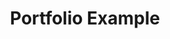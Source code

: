 ---
title: "Portfolio Example"
title_fr: "Example de Portfolio"
order: 7
description: "Project created for the 'Responsive Web Design' certification on freeCodeCamp."
description_fr: "Projet réalisé pour la certification 'Responsive Web Design' sur freeCodeCamp."
featuredImage: ../../images/development/fcc-personal-portfolio.jpg
url: "https://codepen.io/anhek/debug/JjPWeqx"
source_url: "https://codepen.io/anhek/pen/JjPWeqx"
tags: ["Webdesign", "HTML", "SCSS"]
tags_fr: ["webdesign", "html", "scss"]
---